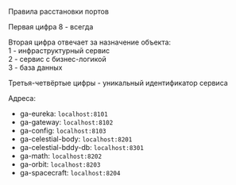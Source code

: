 Правила расстановки портов

Первая цифра 8 - всегда  

Вторая цифра отвечает за назначение объекта:  
1 - инфраструктурный сервис  
2 - сервис с бизнес-логикой  
3 - база данных

Третья-четвёртые цифры - уникальный идентификатор сервиса

Адреса:
- ga-eureka: `localhost:8101`
- ga-gateway: `localhost:8102`
- ga-config: `localhost:8103`
- ga-celestial-body: `localhost:8201`
- ga-celestial-bddy-db: `localhost:8301`
- ga-math: `localhost:8202`
- ga-orbit: `localhost:8203`
- ga-spacecraft: `localhost:8204`
